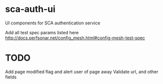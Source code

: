 # sca-auth-ui
UI components for SCA authentication service

Add all test spec params listed here
http://docs.perfsonar.net/config_mesh.html#config-mesh-test-spec

# TODO

Add page modified flag and alert user of page away
Validate url, and other fields
